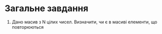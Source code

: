 # Загальне завдання
1. Дано масив з N цілих чисел. Визначити, чи є в масиві елементи, що повторюються
